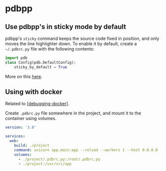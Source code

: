 pdbpp
===

Use pdbpp's in sticky mode by default
---

pdbpp's `sticky` command keeps the source code fixed in position, and only moves the line highlighter down. To enable it by default, create a `~/.pdbrc.py` file with the following contents:

```python
import pdb
class Config(pdb.DefaultConfig):
    sticky_by_default = True
```

More on this [here](https://gist.github.com/justinabrahms/44b077ee314914b3ff78).

Using with docker
---

Related to [[debugging-docker]].

Create `.pdbrc.py` file somewhere in the project, and mount it to the container
using volumes.

```yaml
version: '3.8'

services:
  web:
    build: ./project
    command: uvicorn app.main:app --reload --workers 1 --host 0.0.0.0 --port 8000
    volumes:
      - ./project/.pdbrc.py:/root/.pdbrc.py
      - ./project:/usr/src/app
```

[//begin]: # "Autogenerated link references for markdown compatibility"
[debugging-docker]: ../../docker/debugging/debugging-docker.md "Debugging Docker"
[//end]: # "Autogenerated link references"